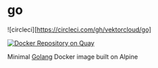 # go

![circleci][https://circleci.com/gh/vektorcloud/go]

[![Docker Repository on Quay](https://quay.io/repository/vektorcloud/go/status "Docker Repository on Quay")](https://quay.io/repository/vektorcloud/go)

Minimal [Golang](https://golang.org) Docker image built on Alpine

[circleci]: https://img.shields.io/circleci/build/gh/vektorcloud/go?color=1dd6c9&logo=CircleCI&logoColor=1dd6c9&style=for-the-badge "go"
